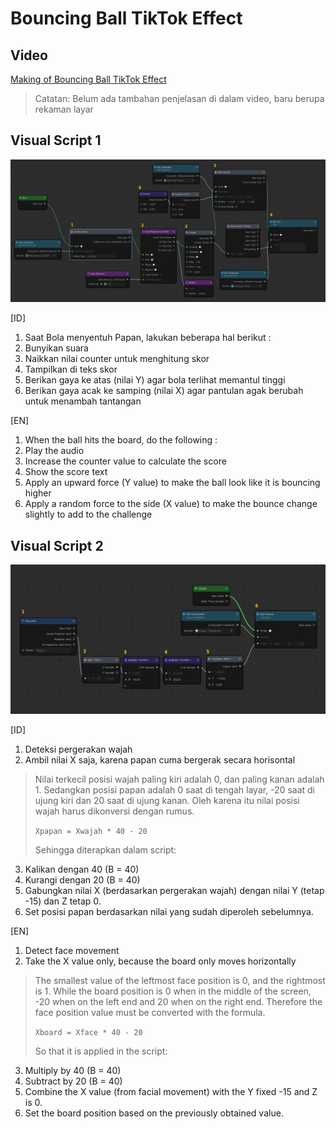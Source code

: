 # Bouncing Ball TikTok Effect

 ## Video 
 [Making of Bouncing Ball TikTok Effect](https://youtu.be/Spu23OrPr-o)

>Catatan: Belum ada tambahan penjelasan di dalam video, baru berupa rekaman layar

 ## Visual Script 1
 ![Visual script 1](ReadmeAssets/VisualScript1.png)

[ID]
1. Saat Bola menyentuh Papan, lakukan beberapa hal berikut :
2. Bunyikan suara
3. Naikkan nilai counter untuk menghitung skor
4. Tampilkan di teks skor
5. Berikan gaya ke atas (nilai Y) agar bola terlihat memantul tinggi
6. Berikan gaya acak ke samping (nilai X) agar pantulan agak berubah untuk menambah tantangan

[EN]

1. When the ball hits the board, do the following :
2. Play the audio
3. Increase the counter value to calculate the score
4. Show the score text
5. Apply an upward force (Y value) to make the ball look like it is bouncing higher
6. Apply a random force to the side (X value) to make the bounce change slightly to add to the challenge
 
  ## Visual Script 2
  ![Visual script 2](ReadmeAssets/VisualScript2.png)
  
[ID]
1. Deteksi pergerakan wajah
2. Ambil nilai X saja, karena papan cuma bergerak secara horisontal

> Nilai terkecil posisi wajah paling kiri adalah 0, dan paling kanan
> adalah 1. Sedangkan posisi papan adalah 0 saat di tengah layar, -20
> saat di ujung kiri dan 20 saat di ujung kanan. Oleh karena itu nilai
> posisi wajah harus dikonversi dengan rumus.
> 
> `Xpapan = Xwajah * 40 - 20`
>    
> Sehingga diterapkan dalam script:

3. Kalikan dengan 40 (B = 40)
4. Kurangi dengan 20 (B = 40)
5. Gabungkan nilai X (berdasarkan pergerakan wajah) dengan nilai Y (tetap -15) dan Z tetap 0.
6. Set posisi papan berdasarkan nilai yang sudah diperoleh sebelumnya.

[EN]

1. Detect face movement
2. Take the X value only, because the board only moves horizontally

> The smallest value of the leftmost face position is 0, and the rightmost is 1. While the board position is 0 when in the middle of the screen,  -20 when on the left end and 20 when on the right end. Therefore the face position value must be converted with the formula.
> 
> `Xboard = Xface * 40 - 20`
> 
> So that it is applied in the script:
3. Multiply by 40 (B = 40)
4. Subtract by 20 (B = 40)
5. Combine the X value (from facial movement) with the Y fixed -15 and Z is 0.
6. Set the board position based on the previously obtained value.